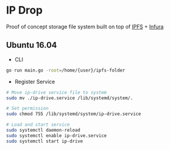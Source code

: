 # IP Drop

Proof of concept storage file system built on top of [IPFS](https://ipfs.io/) + [Infura](https://infura.io)

## Ubuntu 16.04

- CLI

```bash
go run main.go -root=/home/{user}/ipfs-folder
```

- Register Service

```bash
# Move ip-drive service file to system
sudo mv ./ip-drive.service /lib/systemd/system/.

# Set permission
sudo chmod 755 /lib/systemd/system/ip-drive.service

# Load and start service
sudo systemctl daemon-reload
sudo systemctl enable ip-drive.service
sudo systemctl start ip-drive
```